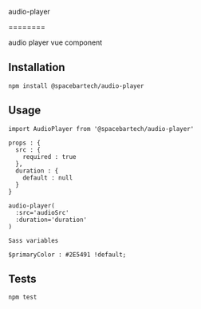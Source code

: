audio-player

========

audio player vue component

## Installation

  `npm install @spacebartech/audio-player`

## Usage

  `import AudioPlayer from '@spacebartech/audio-player'`

  ```
  props : {
    src : {
      required : true
    },
    duration : {
      default : null
    }
  }

  audio-player(
    :src='audioSrc'
    :duration='duration'
  )

  ```

  ```
  Sass variables

  $primaryColor : #2E5491 !default;

  ```

## Tests

  `npm test`
